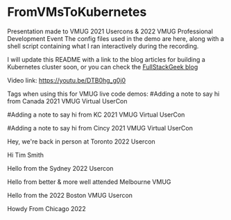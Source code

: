 # FromVMsToKubernetes
Presentation made to VMUG 2021 Usercons & 2022 VMUG Professional Development Event
The config files used in the demo are here, along with a shell script containing what I ran interactively during the recording.

I will update this README with a link to the blog articles for building a Kubernetes cluster soon, or you can check the [FullStackGeek blog](https://www.fullstackgeek.net)

Video link:  https://youtu.be/DTB0hg_g0j0


Tags when using this for VMUG live code demos:
#Adding a note to say hi from Canada 2021 VMUG Virtual UserCon

#Adding a note to say hi from KC 2021 VMUG Virtual UserCon

#Adding a note to say hi from Cincy 2021 VMUG Virtual UserCon

Hey, we're back in person at Toronto 2022 Usercon

Hi Tim Smith

Hello from the Sydney 2022 Usercon

Hello from better & more well attended Melbourne VMUG

Hello from the 2022 Boston VMUG Usercon

Howdy From Chicago 2022